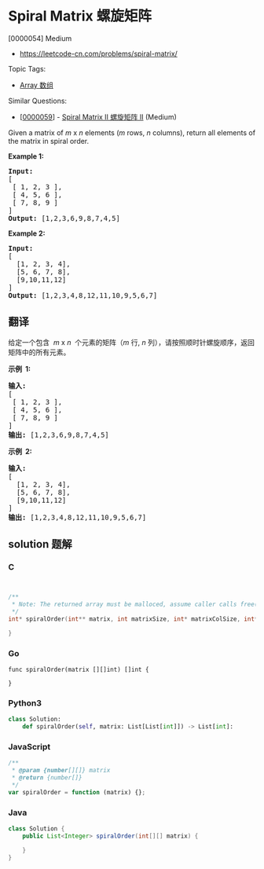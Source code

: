 # Spiral Matrix 螺旋矩阵

[0000054] Medium

- https://leetcode-cn.com/problems/spiral-matrix/

Topic Tags:

- [Array 数组](https://leetcode-cn.com/tag/array/)

Similar Questions:

- [[0000059](https://leetcode-cn.com/problems/spiral-matrix-ii/)] - [Spiral Matrix II 螺旋矩阵 II](./0000059.spiral-matrix-ii.md) (Medium)

Given a matrix of _m_ x _n_ elements (_m_ rows, _n_ columns), return all elements of the matrix in spiral order.

**Example 1:**

<pre><strong>Input:</strong>
[
 [ 1, 2, 3 ],
 [ 4, 5, 6 ],
 [ 7, 8, 9 ]
]
<strong>Output:</strong> [1,2,3,6,9,8,7,4,5]
</pre>

**Example 2:**

<pre><strong>Input:</strong>
[
  [1, 2, 3, 4],
  [5, 6, 7, 8],
  [9,10,11,12]
]
<strong>Output:</strong> [1,2,3,4,8,12,11,10,9,5,6,7]
</pre>

## 翻译

给定一个包含  *m* x *n*  个元素的矩阵（_m_ 行, _n_ 列），请按照顺时针螺旋顺序，返回矩阵中的所有元素。

**示例  1:**

<pre><strong>输入:</strong>
[
 [ 1, 2, 3 ],
 [ 4, 5, 6 ],
 [ 7, 8, 9 ]
]
<strong>输出:</strong> [1,2,3,6,9,8,7,4,5]
</pre>

**示例  2:**

<pre><strong>输入:</strong>
[
  [1, 2, 3, 4],
  [5, 6, 7, 8],
  [9,10,11,12]
]
<strong>输出:</strong> [1,2,3,4,8,12,11,10,9,5,6,7]
</pre>

## solution 题解

### C

```c


/**
 * Note: The returned array must be malloced, assume caller calls free().
 */
int* spiralOrder(int** matrix, int matrixSize, int* matrixColSize, int* returnSize){

}
```

### Go

```golang
func spiralOrder(matrix [][]int) []int {

}
```

### Python3

```python
class Solution:
    def spiralOrder(self, matrix: List[List[int]]) -> List[int]:
```

### JavaScript

```javascript
/**
 * @param {number[][]} matrix
 * @return {number[]}
 */
var spiralOrder = function (matrix) {};
```

### Java

```java
class Solution {
    public List<Integer> spiralOrder(int[][] matrix) {

    }
}
```
